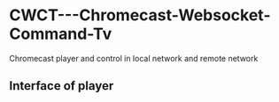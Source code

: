 # CWCT---Chromecast-Websocket-Command-Tv
Chromecast player and control in local network and remote network

## Interface of player

